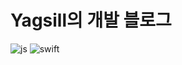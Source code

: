 # Yagsill의 개발 블로그 
![js](https://img.shields.io/badge/JavaScript-F7DF1E?style=for-the-badge&logo=JavaScript&logoColor=white)
![swift](https://img.shields.io/badge/Swift-F7DF1E?style=flat-square&logo=Swift&logoColor=white)


